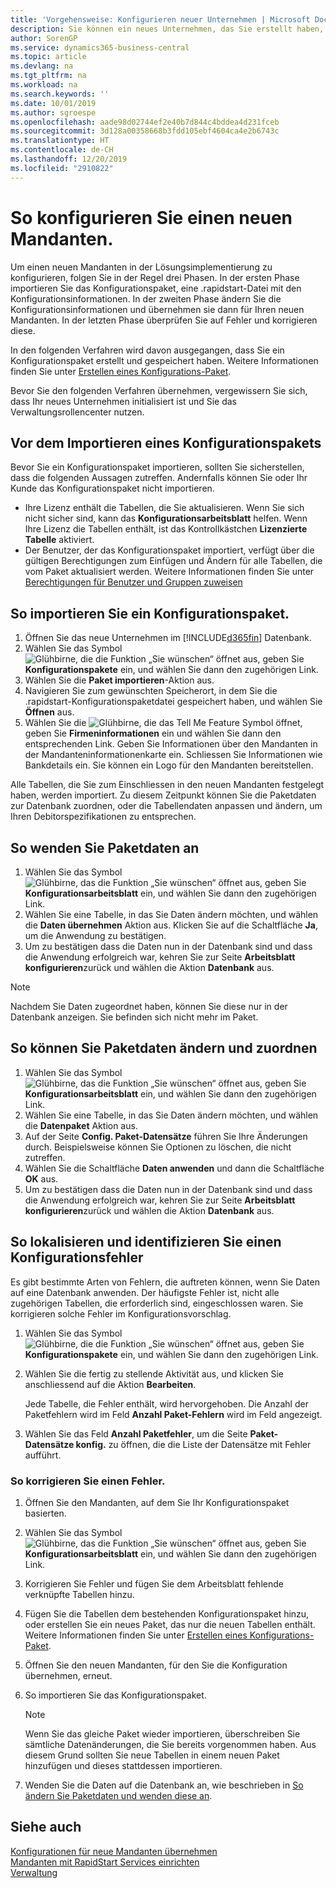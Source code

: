 ```yaml
---
title: 'Vorgehensweise: Konfigurieren neuer Unternehmen | Microsoft Docs'
description: Sie können ein neues Unternehmen, das Sie erstellt haben, konfigurieren und anpassen. Um Ihre Implementierung abzustimmen, gehen Sie in drei Phasen vor, um die Konfiguration abzuschliessen.
author: SorenGP
ms.service: dynamics365-business-central
ms.topic: article
ms.devlang: na
ms.tgt_pltfrm: na
ms.workload: na
ms.search.keywords: ''
ms.date: 10/01/2019
ms.author: sgroespe
ms.openlocfilehash: aade98d02744ef2e40b7d844c4bddea4d231fceb
ms.sourcegitcommit: 3d128a00358668b3fdd105ebf4604ca4e2b6743c
ms.translationtype: HT
ms.contentlocale: de-CH
ms.lasthandoff: 12/20/2019
ms.locfileid: "2910822"
---
```

# <a name="configure-new-companies"></a>So konfigurieren Sie einen neuen Mandanten.
Um einen neuen Mandanten in der Lösungsimplementierung zu konfigurieren, folgen Sie in der Regel drei Phasen. In der ersten Phase importieren Sie das Konfigurationspaket, eine .rapidstart-Datei mit den Konfigurationsinformationen. In der zweiten Phase ändern Sie die Konfigurationsinformationen und übernehmen sie dann für Ihren neuen Mandanten. In der letzten Phase überprüfen Sie auf Fehler und korrigieren diese.  

In den folgenden Verfahren wird davon ausgegangen, dass Sie ein Konfigurationspaket erstellt und gespeichert haben. Weitere Informationen finden Sie unter [Erstellen eines Konfigurations-Paket](admin-how-to-prepare-a-configuration-package.md).  

Bevor Sie den folgenden Verfahren übernehmen, vergewissern Sie sich, dass Ihr neues Unternehmen initialisiert ist und Sie das Verwaltungsrollencenter nutzen.

## <a name="before-you-import-a-configuration-package"></a>Vor dem Importieren eines Konfigurationspakets
Bevor Sie ein Konfigurationspaket importieren, sollten Sie sicherstellen, dass die folgenden Aussagen zutreffen. Andernfalls können Sie oder Ihr Kunde das Konfigurationspaket nicht importieren.

* Ihre Lizenz enthält die Tabellen, die Sie aktualisieren. Wenn Sie sich nicht sicher sind, kann das **Konfigurationsarbeitsblatt** helfen. Wenn Ihre Lizenz die Tabellen enthält, ist das Kontrollkästchen **Lizenzierte Tabelle** aktiviert.  
* Der Benutzer, der das Konfigurationspaket importiert, verfügt über die gültigen Berechtigungen zum Einfügen und Ändern für alle Tabellen, die vom Paket aktualisiert werden. Weitere Informationen finden Sie unter [Berechtigungen für Benutzer und Gruppen zuweisen](ui-define-granular-permissions.md) 

## <a name="to-import-a-configuration-package"></a>So importieren Sie ein Konfigurationspaket.  
1. Öffnen Sie das neue Unternehmen im [!INCLUDE[d365fin](includes/d365fin_md.md)] Datenbank.  
2. Wählen Sie das Symbol ![Glühbirne, die die Funktion „Sie wünschen“ öffnet](media/ui-search/search_small.png "Tell Me-Funktion") aus, geben Sie **Konfigurationspakete** ein, und wählen Sie dann den zugehörigen Link.  
3. Wählen Sie die **Paket importieren**-Aktion aus.  
4. Navigieren Sie zum gewünschten Speicherort, in dem Sie die .rapidstart-Konfigurationspaketdatei gespeichert haben, und wählen Sie  **Öffnen** aus.  
5. Wählen Sie die ![Glühbirne, die das Tell Me Feature](media/ui-search/search_small.png "Tell Me-Funktion") Symbol öffnet, geben Sie **Firmeninformationen** ein und wählen Sie dann den entsprechenden Link. Geben Sie Informationen über den Mandanten in der Mandanteninformationenkarte ein. Schliessen Sie Informationen wie Bankdetails ein. Sie können ein Logo für den Mandanten bereitstellen.  

Alle Tabellen, die Sie zum Einschliessen in den neuen Mandanten festgelegt haben, werden importiert. Zu diesem Zeitpunkt können Sie die Paketdaten zur Datenbank zuordnen, oder die Tabellendaten anpassen und ändern, um Ihren Debitorspezifikationen zu entsprechen.  

## <a name="to-apply-package-data"></a>So wenden Sie Paketdaten an  
1. Wählen Sie das Symbol ![Glühbirne, das die Funktion „Sie wünschen“ öffnet](media/ui-search/search_small.png "Tell Me-Funktion") aus, geben Sie **Konfigurationsarbeitsblatt** ein, und wählen Sie dann den zugehörigen Link.  
2. Wählen Sie eine Tabelle, in das Sie Daten ändern möchten, und wählen die **Daten übernehmen** Aktion aus. Klicken Sie auf die Schaltfläche **Ja**, um die Anwendung zu bestätigen.
3. Um zu bestätigen dass die Daten nun in der Datenbank sind und dass die Anwendung erfolgreich war, kehren Sie zur Seite **Arbeitsblatt konfigurieren**zurück und wählen die Aktion **Datenbank** aus.  

> [!NOTE]  
>  Nachdem Sie Daten zugeordnet haben, können Sie diese nur in der Datenbank anzeigen. Sie befinden sich nicht mehr im Paket.  

## <a name="to-modify-and-apply-package-data"></a>So können Sie Paketdaten ändern und zuordnen  
1. Wählen Sie das Symbol ![Glühbirne, das die Funktion „Sie wünschen“ öffnet](media/ui-search/search_small.png "Tell Me-Funktion") aus, geben Sie **Konfigurationsarbeitsblatt** ein, und wählen Sie dann den zugehörigen Link.  
2. Wählen Sie eine Tabelle, in das Sie Daten ändern möchten, und wählen die **Datenpaket** Aktion aus.  
3. Auf der Seite **Config. Paket-Datensätze** führen Sie Ihre Änderungen durch. Beispielsweise können Sie Optionen zu löschen, die nicht zutreffen.  
4. Wählen Sie die Schaltfläche **Daten anwenden** und dann die Schaltfläche **OK** aus.  
5. Um zu bestätigen dass die Daten nun in der Datenbank sind und dass die Anwendung erfolgreich war, kehren Sie zur Seite **Arbeitsblatt konfigurieren**zurück und wählen die Aktion **Datenbank** aus.  

## <a name="to-locate-and-identify-a-configuration-error"></a>So lokalisieren und identifizieren Sie einen Konfigurationsfehler  
Es gibt bestimmte Arten von Fehlern, die auftreten können, wenn Sie Daten auf eine Datenbank anwenden. Der häufigste Fehler ist, nicht alle zugehörigen Tabellen, die erforderlich sind, eingeschlossen waren. Sie korrigieren solche Fehler im Konfigurationsvorschlag.

1. Wählen Sie das Symbol ![Glühbirne, die die Funktion „Sie wünschen“ öffnet](media/ui-search/search_small.png "Tell Me-Funktion") aus, geben Sie **Konfigurationspakete** ein, und wählen Sie dann den zugehörigen Link.  
2. Wählen Sie die fertig zu stellende Aktivität aus, und klicken Sie anschliessend auf die Aktion **Bearbeiten**.  

    Jede Tabelle, die Fehler enthält, wird hervorgehoben. Die Anzahl der Paketfehlern wird im Feld **Anzahl Paket-Fehlern** wird im Feld angezeigt.  

3. Wählen Sie das Feld **Anzahl Paketfehler**, um die Seite **Paket-Datensätze konfig.** zu öffnen, die die Liste der Datensätze mit Fehler aufführt.  

### <a name="to-fix-an-error"></a>So korrigieren Sie einen Fehler.  
1. Öffnen Sie den Mandanten, auf dem Sie Ihr Konfigurationspaket basierten.  
2. Wählen Sie das Symbol ![Glühbirne, das die Funktion „Sie wünschen“ öffnet](media/ui-search/search_small.png "Tell Me-Funktion") aus, geben Sie **Konfigurationsarbeitsblatt** ein, und wählen Sie dann den zugehörigen Link.  
3. Korrigieren Sie Fehler und fügen Sie dem Arbeitsblatt fehlende verknüpfte Tabellen hinzu.  
4. Fügen Sie die Tabellen dem bestehenden Konfigurationspaket hinzu, oder erstellen Sie ein neues Paket, das nur die neuen Tabellen enthält. Weitere Informationen finden Sie unter [Erstellen eines Konfigurations-Paket](admin-how-to-prepare-a-configuration-package.md).  
5. Öffnen Sie den neuen Mandanten, für den Sie die Konfiguration übernehmen, erneut.  
6. So importieren Sie das Konfigurationspaket.  

    > [!NOTE]  
    >  Wenn Sie das gleiche Paket wieder importieren, überschreiben Sie sämtliche Datenänderungen, die Sie bereits vorgenommen haben. Aus diesem Grund sollten Sie neue Tabellen in einem neuen Paket hinzufügen und dieses stattdessen importieren.  

7. Wenden Sie die Daten auf die Datenbank an, wie beschrieben in [So ändern Sie Paketdaten und wenden diese an](admin-how-to-configure-new-companies.md#to-modify-and-apply-package-data).

## <a name="see-also"></a>Siehe auch  
[Konfigurationen für neue Mandanten übernehmen](admin-apply-configuration-to-new-companies.md)  
[Mandanten mit RapidStart Services einrichten](admin-set-up-a-company-with-rapidstart.md)  
[Verwaltung](admin-setup-and-administration.md)
